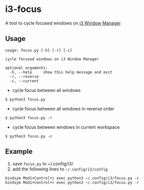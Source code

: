 # i3-focus

A tool to cycle focused windows on [i3 Window Manager](https://i3wm.org/)

## Usage
```
usage: focus.py [-h] [-r] [-c]

cycle focused windows on i3 Window Manager

optional arguments:
  -h, --help     show this help message and exit
  -r, --reverse
  -c, --current
```

- cycle focus between all windows

```shell
$ python3 focus.py
```

- cycle focus between all windows in reverse order

```shell
$ python3 focus.py -r
```
- cycle focus between windows in current workspace

```shell
$ python3 focus.py -c
```

## Example

1. save `focus.py` to ~/.config/i3/
2. add the following lines to `~/.config/i3/config`
```
bindsym Mod1+Control+i exec python3 ~/.config/i3/focus.py -c
bindsym Mod1+Control+r exec python3 ~/.config/i3/focus.py -r
```
